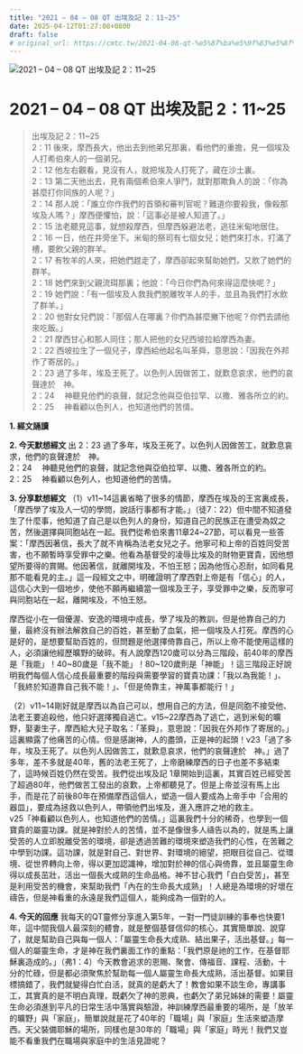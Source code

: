```yaml
---
title: "2021 – 04 – 08 QT 出埃及記 2：11~25"
date: 2025-04-12T01:27:08+0800
draft: false
# original_url: https://cmtc.tw/2021-04-08-qt-%e5%87%ba%e5%9f%83%e5%8f%8a%e8%a8%98-2%ef%bc%9a1125
---
```


![2021 – 04 – 08 QT 出埃及記 2：11\~25](/images/qt.jpg   "2021 – 04 – 08 QT 出埃及記 2：11\~25")

# 2021 – 04 – 08 QT 出埃及記 2：11\~25

> 出埃及記 2：11\~25  
> 2：11 後來，摩西長大，他出去到他弟兄那裏，看他們的重擔，見一個埃及人打希伯來人的一個弟兄。  
> 2：12 他左右觀看，見沒有人，就把埃及人打死了，藏在沙土裏。  
> 2：13 第二天他出去，見有兩個希伯來人爭鬥，就對那欺負人的說：「你為甚麼打你同族的人呢？」  
> 2：14 那人說：「誰立你作我們的首領和審判官呢？難道你要殺我，像殺那埃及人嗎？」摩西便懼怕，說：「這事必是被人知道了。」  
> 2：15 法老聽見這事，就想殺摩西，但摩西躲避法老，逃往米甸地居住。  
> 2：16 一日，他在井旁坐下。米甸的祭司有七個女兒；她們來打水，打滿了槽，要飲父親的群羊。  
> 2：17 有牧羊的人來，把她們趕走了，摩西卻起來幫助她們，又飲了她們的群羊。  
> 2：18 她們來到父親流珥那裏；他說：「今日你們為何來得這麼快呢？」  
> 2：19 她們說：「有一個埃及人救我們脫離牧羊人的手，並且為我們打水飲了群羊。」  
> 2：20 他對女兒們說：「那個人在哪裏？你們為甚麼撇下他呢？你們去請他來吃飯。」  
> 2：21 摩西甘心和那人同住；那人把他的女兒西坡拉給摩西為妻。  
> 2：22 西坡拉生了一個兒子，摩西給他起名叫革舜，意思說：「因我在外邦作了寄居的。」  
> 2：23 過了多年，埃及王死了。以色列人因做苦工，就歎息哀求，他們的哀聲達於　神。  
> 2：24 　神聽見他們的哀聲，就記念他與亞伯拉罕、以撒、雅各所立的約。  
> 2：25 　神看顧以色列人，也知道他們的苦情。

**1. 經文誦讀**

**2.  今天默想經文**
出 2：23 過了多年，埃及王死了。以色列人因做苦工，就歎息哀求，他們的哀聲達於　神。  
2：24 　神聽見他們的哀聲，就記念他與亞伯拉罕、以撒、雅各所立的約。  
2：25 　神看顧以色列人，也知道他們的苦情。

**3. 分享默想經文**
（1）v11\~14這裏省略了很多的情節，摩西在埃及的王宮裏成長，「摩西學了埃及人一切的學問，說話行事都有才能。」（徒7：22）但中間不知道發生了什麼事，他知道了自己是以色列人的身份，知道自己的民族正在遭受為奴之苦，然後選擇與同胞站在一起。我們從希伯來書11章24\~27節，可以看見一些答案：「摩西因著信，長大了就不肯稱為法老女兒之子。他寧可和上帝的百姓同受苦害，也不願暫時享受罪中之樂。他看為基督受的凌辱比埃及的財物更寶貴，因他想望所要得的賞賜。他因著信，就離開埃及，不怕王怒；因為他恆心忍耐，如同看見那不能看見的主。」這一段經文之中，明確證明了摩西對上帝是有「信心」的人，這信心大到一個地步，使他不願再繼續當一個埃及王子，享受罪中之樂，反而寧可與同胞站在一起，離開埃及，不怕王怒。

摩西從小在一個優渥、安逸的環境中成長，學了埃及的教訓，但是他靠自己的力量，最終沒有辦法解救自己的百姓，甚至動了血氣，把一個埃及人打死。摩西的心是好的，是想要幫助百姓的，但問題是他選擇倚靠自己，所以上帝不能使用這樣的人，必須讓他經歷曠野的破碎。有人說摩西120歲可以分為三階段，前40年的摩西是「我能」！40\~80歲是「我不能」！80\~120歲則是「神能」！這三階段正好說明我們每個人信心成長最重要的階段與需要學習的寶貴功課：「我以為我能！」、「我終於知道靠自己我不能！」、「但是倚靠主，神萬事都能行！」

（2）v11\~14剛好就是摩西以為自己可以，想用自己的方法，但是同胞不接受他、法老王要追殺他，他只好選擇獨自逃亡。v15\~22摩西為了逃亡，逃到米甸的曠野，娶妻生子，摩西給大兒子取名：「革舜」，意思說：「因我在外邦作了寄居的。」這裏顯露了他痛苦的心情。但是感謝神，人的盡頭，正是神的起頭！v23「過了多年，埃及王死了。以色列人因做苦工，就歎息哀求，他們的哀聲達於　神。」過了多年，差不多就是40年，舊的法老王死了，上帝磨練摩西的日子也差不多結束了，這時候百姓仍然在受苦。我們從出埃及記 1章開始到這裏，其實百姓已經受苦了超過80年，他們做苦工發出的哀歎，上帝都聽見了。但是上帝並沒有馬上出手，而是花了前後80年在預備摩西這個人，塑造一個人要成為上帝手中「合用的器皿」，要成為拯救以色列人，帶領他們出埃及，進入應許之地的救主。  
v25「神看顧以色列人，也知道他們的苦情。」這裏我們十分的稀奇，也學到一個寶貴的屬靈功課。就是神對於人的苦情，並不是像很多人禱告以為的，就是馬上讓受苦的人立即脫離受苦的環境，卻是透過苦難的環境來塑造我們的心性，在苦難之中學到功課。這功課，就是對自己、對世界、對環境的絕望，把眼目從自己、從環境、從世界轉向上帝，得以更加認識神，增加對於神的信心與倚靠，並且屬靈生命得以成長茁壯，活出一個長大成熟的生命品格。神不甘心我們「白白受苦」，甚至是利用受苦的機會，來幫助我們「內在的生命長大成熟」！人總是為環境的好壞在禱告，但是神看重的永遠是我們這個人，能夠成為一個對的人。

**4. 今天的回應**
我每天的QT靈修分享進入第5年，一對一門徒訓練的事奉也快要1年，這中間我個人最深刻的體會，就是整個基督信仰的核心，其實簡單說、說穿了，就是幫助自己與每一個人：「屬靈生命長大成熟、結出果子，活出基督。」每一個人的屬靈生命，才是神在我們裏面工作的重點：「我們原是祂的工作，在基督耶穌裏造成的。」（弗1：4）今天教會追求的恩賜、聚會、傳福音、課程、活動，十分的忙碌，但是都必須聚焦於幫助每一個人屬靈生命長大成熟，活出基督。如果目標搞錯了，我們就變得白忙白活，就真的是虧大了！教會如果不談生命，專講事工，其實真的是不明白真理，既虧欠了神的恩典，也虧欠了弟兄姊妹的需要！屬靈生命必須進到平凡的日常生活中落實與驗證，神訓練摩西最重要的場所，是「放羊的曠野」與「家庭」，簡單說就是花了40年的「職場」與「家庭」生活來塑造摩西。天父裝備耶穌的場所，同樣也是30年的「職場」與「家庭」時光！我們又豈能不看重我們在職場與家庭中的生活見證呢？
